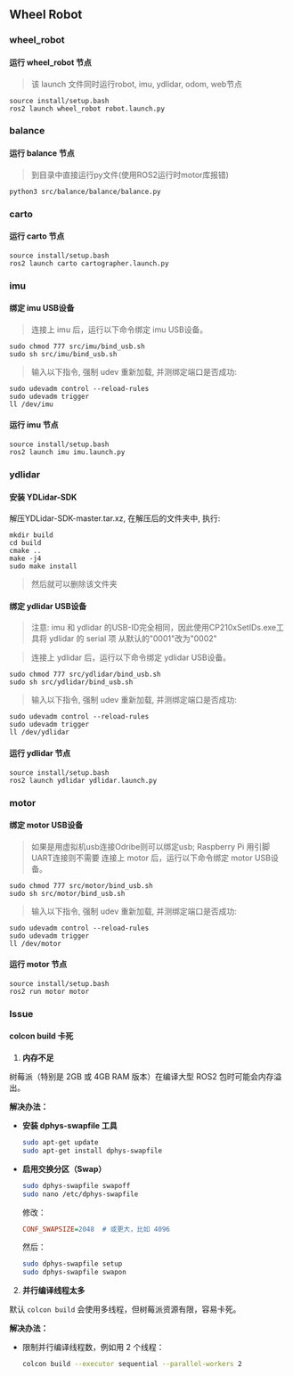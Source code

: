 
## Wheel Robot


### wheel_robot
#### 运行 wheel_robot 节点
> 该 launch 文件同时运行robot, imu, ydlidar, odom, web节点
```
source install/setup.bash
ros2 launch wheel_robot robot.launch.py
```


### balance
#### 运行 balance 节点
> 到目录中直接运行py文件(使用ROS2运行时motor库报错)
```
python3 src/balance/balance/balance.py
```


### carto
#### 运行 carto 节点
```
source install/setup.bash
ros2 launch carto cartographer.launch.py
```


### imu
#### 绑定 imu USB设备
> 连接上 imu 后，运行以下命令绑定 imu USB设备。
```
sudo chmod 777 src/imu/bind_usb.sh
sudo sh src/imu/bind_usb.sh
```
> 输入以下指令, 强制 udev 重新加载, 并测绑定端口是否成功:
```
sudo udevadm control --reload-rules
sudo udevadm trigger
ll /dev/imu
```
#### 运行 imu 节点
```
source install/setup.bash
ros2 launch imu imu.launch.py
```


### ydlidar
#### 安装 YDLidar-SDK
解压YDLidar-SDK-master.tar.xz, 在解压后的文件夹中, 执行:
```
mkdir build
cd build
cmake ..
make -j4
sudo make install
```
> 然后就可以删除该文件夹

#### 绑定 ydlidar USB设备
> 注意: imu 和 ydlidar 的USB-ID完全相同，因此使用CP210xSetIDs.exe工具将 ydlidar 的 serial 项 从默认的"0001"改为"0002"

> 连接上 ydlidar 后，运行以下命令绑定 ydlidar USB设备。
```
sudo chmod 777 src/ydlidar/bind_usb.sh
sudo sh src/ydlidar/bind_usb.sh
```
> 输入以下指令, 强制 udev 重新加载, 并测绑定端口是否成功:
```
sudo udevadm control --reload-rules
sudo udevadm trigger
ll /dev/ydlidar
```
#### 运行 ydlidar 节点
```
source install/setup.bash
ros2 launch ydlidar ydlidar.launch.py
```


### motor
#### 绑定 motor USB设备
> 如果是用虚拟机usb连接Odribe则可以绑定usb; Raspberry Pi 用引脚UART连接则不需要
> 连接上 motor 后，运行以下命令绑定 motor USB设备。
```
sudo chmod 777 src/motor/bind_usb.sh
sudo sh src/motor/bind_usb.sh
```
> 输入以下指令, 强制 udev 重新加载, 并测绑定端口是否成功:
```
sudo udevadm control --reload-rules
sudo udevadm trigger
ll /dev/motor
```
#### 运行 motor 节点
```
source install/setup.bash
ros2 run motor motor
```


### Issue

#### colcon build 卡死

1. **内存不足**

树莓派（特别是 2GB 或 4GB RAM 版本）在编译大型 ROS2 包时可能会内存溢出。

**解决办法：**

* **安装 dphys-swapfile 工具**
  ```bash
  sudo apt-get update
  sudo apt-get install dphys-swapfile
  ```

* **启用交换分区（Swap）**
  ```bash
  sudo dphys-swapfile swapoff
  sudo nano /etc/dphys-swapfile
  ```
  修改：
  ```ini
  CONF_SWAPSIZE=2048  # 或更大，比如 4096
  ```
  然后：
  ```bash
  sudo dphys-swapfile setup
  sudo dphys-swapfile swapon
  ```

2. **并行编译线程太多**

默认 `colcon build` 会使用多线程，但树莓派资源有限，容易卡死。

**解决办法：**

* 限制并行编译线程数，例如用 2 个线程：
  ```bash
  colcon build --executor sequential --parallel-workers 2
  ```
